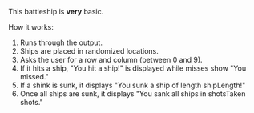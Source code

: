 This battleship is **very** basic.

How it works:
1. Runs through the output.
2. Ships are placed in randomized locations.
3. Asks the user for a row and column (between 0 and 9).
4. If it hits a ship, "You hit a ship!" is displayed while misses show "You missed."
5. If a shink is sunk, it displays "You sunk a ship of length shipLength!"
6. Once all ships are sunk, it displays "You sank all ships in shotsTaken shots."
